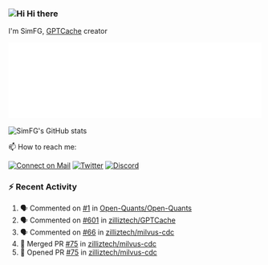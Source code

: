 ### <img src='https://qpluspicture.oss-cn-beijing.aliyuncs.com/6LjjQA/Hi.gif' alt='Hi' width="24"/> Hi there

I'm SimFG, [GPTCache](https://github.com/zilliztech/GPTCache) creator

![Metrics 👋](/metrics.plugin.followup.user.svg)

![SimFG's GitHub stats](https://github-readme-stats.vercel.app/api?username=SimFG&show_icons=true&theme=radical&count_private=true)

📫 How to reach me:

[![Connect on Mail](https://img.shields.io/badge/Ask%20me-anything-1abc9c.svg)](mailto:1142838399@qq.com)
[![Twitter](https://img.shields.io/twitter/follow/FogSim?style=social)](https://twitter.com/FogSim)
[![Discord](https://img.shields.io/discord/1092648432495251507?label=Discord&logo=discord)](https://discord.gg/Q8C6WEjSWV)

### :zap: Recent Activity

<!--START_SECTION:activity-->
1. 🗣 Commented on [#1](https://github.com/Open-Quants/Open-Quants/issues/1) in [Open-Quants/Open-Quants](https://github.com/Open-Quants/Open-Quants)
2. 🗣 Commented on [#601](https://github.com/zilliztech/GPTCache/issues/601) in [zilliztech/GPTCache](https://github.com/zilliztech/GPTCache)
3. 🗣 Commented on [#66](https://github.com/zilliztech/milvus-cdc/issues/66) in [zilliztech/milvus-cdc](https://github.com/zilliztech/milvus-cdc)
4. 🎉 Merged PR [#75](https://github.com/zilliztech/milvus-cdc/pull/75) in [zilliztech/milvus-cdc](https://github.com/zilliztech/milvus-cdc)
5. 💪 Opened PR [#75](https://github.com/zilliztech/milvus-cdc/pull/75) in [zilliztech/milvus-cdc](https://github.com/zilliztech/milvus-cdc)
<!--END_SECTION:activity-->

